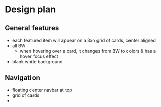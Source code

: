 # Design plan

## General features

- each featured item will appear on a 3xn grid of cards, center aligned
- all BW
  - when hovering over a card, it changes from BW to colors & has a hover focus effect
- blank white background

## Navigation

- floating center navbar at top
- grid of cards
- 